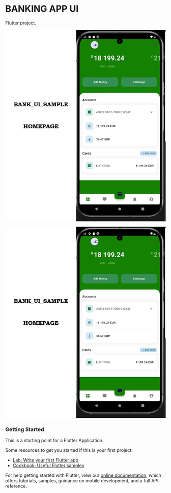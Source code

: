 # BANKING APP UI

Flutter project.

![BANKING APP UI](https://github.com/Arimir727/bank_app0/blob/main/assets/app_images/Bank_App_UI_SAMPLE%20(Homescreen).jpg?raw=true)

![Alt text](https://github.com/Arimir727/bank_app0/blob/main/assets/app_images/Bank_App_UI_SAMPLE%20(Homescreen).jpg?raw=true)

### Getting Started
This is a starting point for a Flutter Application.

Some resources to get you started if this is your first project:

- [Lab: Write your first Flutter app](https://flutter.dev/docs/get-started/codelab)
- [Cookbook: Useful Flutter samples](https://flutter.dev/docs/cookbook)

For help getting started with Flutter, view our
[online documentation](https://flutter.dev/docs), which offers tutorials,
samples, guidance on mobile development, and a full API reference.